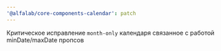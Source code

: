 ```yaml
---
'@alfalab/core-components-calendar': patch
---
```


Критическое исправление `month-only` календаря связанное с работой minDate/maxDate пропсов
